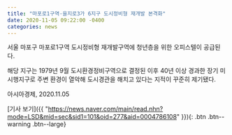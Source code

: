 ```yaml
---
title: "마포로1구역·을지로3가 6지구 도시정비형 재개발 본격화"
date: 2020-11-05 09:22:00 -0400
categories: news
---
```

서울 마포구 마포로1구역 도시정비형 재개발구역에 청년층을 위한 오피스텔이 공급된다. 

해당 지구는 1979년 9월 도시환경정비구역으로 결정된 이후 40년 이상 경과한 장기 미시행지구로 주변 환경이 열악해 도시경관을 해치고 있다는 지적이 꾸준히 제기됐다.

아시아경제, 2020.11.05

[기사 보기]({{ "https://news.naver.com/main/read.nhn?mode=LSD&mid=sec&sid1=101&oid=277&aid=0004786108" }}){: .btn .btn--warning .btn--large}
